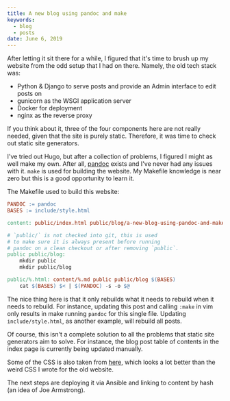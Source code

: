 ```yaml
---
title: A new blog using pandoc and make
keywords:
  - blog
  - posts
date: June 6, 2019
---
```


After letting it sit there for a while, I figured that it's time to brush up my
website from the odd setup that I had on there. Namely, the old tech stack was:

- Python & Django to serve posts and provide an Admin interface to edit posts on
- gunicorn as the WSGI application server
- Docker for deployment
- nginx as the reverse proxy

If you think about it, three of the four components here are not really needed,
given that the site is purely static. Therefore, it was time to check out static
site generators.

I've tried out Hugo, but after a collection of problems, I figured I might as
well make my own. After all, [pandoc](https://pandoc.org) exists and I've never
had any issues with it.  `make` is used for building the website. My Makefile
knowledge is near zero but this is a good opportunity to learn it.

The Makefile used to build this website:

```makefile
PANDOC := pandoc
BASES := include/style.html

content: public/index.html public/blog/a-new-blog-using-pandoc-and-make.html

# `public/` is not checked into git, this is used
# to make sure it is always present before running
# pandoc on a clean checkout or after removing `public`.
public public/blog:
    mkdir public
    mkdir public/blog

public/%.html: content/%.md public public/blog $(BASES)
    cat $(BASES) $< | $(PANDOC) -s -o $@
```

The nice thing here is that it only rebuilds what it needs to rebuild when it
needs to rebuild. For instance, updating this post and calling `:make` in vim
only results in make running `pandoc` for this single file. Updating
`include/style.html`, as another example, will rebuild all posts.

Of course, this isn't a complete solution to all the problems that static site
generators aim to solve. For instance, the blog post table of contents in the
index page is currently being updated manually.

Some of the CSS is also taken from [here](https://bestmotherfucking.website/),
which looks a lot better than the weird CSS I wrote for the old website.

The next steps are deploying it via Ansible and linking to content by hash (an
idea of Joe Armstrong).

<!-- vim: set textwidth=80 sw=2 ts=2: -->
